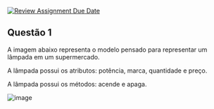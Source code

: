 [![Review Assignment Due Date](https://classroom.github.com/assets/deadline-readme-button-22041afd0340ce965d47ae6ef1cefeee28c7c493a6346c4f15d667ab976d596c.svg)](https://classroom.github.com/a/4j22Em04)
## Questão 1
A imagem abaixo representa o modelo pensado para representar um lâmpada em um supermercado.

A lâmpada possui os atributos: potência, marca, quantidade e preço.

A lâmpada possui os métodos: acende e apaga.

![image](https://github.com/user-attachments/assets/5b1dc5d1-a595-465d-b0c8-bfa87024e554)

